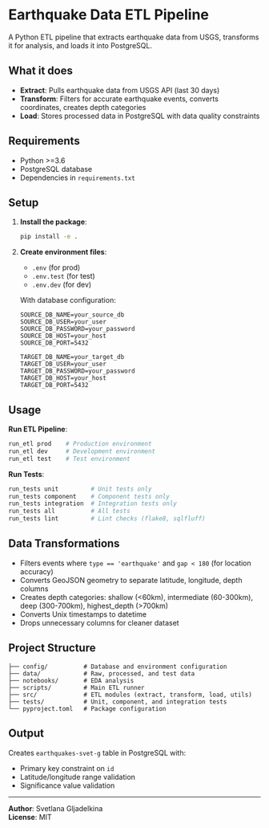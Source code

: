 # Earthquake Data ETL Pipeline

A Python ETL pipeline that extracts earthquake data from USGS, transforms it for analysis, and loads it into PostgreSQL.

## What it does

- **Extract**: Pulls earthquake data from USGS API (last 30 days)
- **Transform**: Filters for accurate earthquake events, converts coordinates, creates depth categories
- **Load**: Stores processed data in PostgreSQL with data quality constraints

## Requirements

- Python >=3.6
- PostgreSQL database
- Dependencies in `requirements.txt`

## Setup

1. **Install the package**:
   ```bash
   pip install -e .
   ```

2. **Create environment files**:
   - `.env` (for prod)
   - `.env.test` (for test)
   - `.env.dev` (for dev)
   
   With database configuration:
   ```
   SOURCE_DB_NAME=your_source_db
   SOURCE_DB_USER=your_user
   SOURCE_DB_PASSWORD=your_password
   SOURCE_DB_HOST=your_host
   SOURCE_DB_PORT=5432
   
   TARGET_DB_NAME=your_target_db
   TARGET_DB_USER=your_user
   TARGET_DB_PASSWORD=your_password
   TARGET_DB_HOST=your_host
   TARGET_DB_PORT=5432
   ```

## Usage

**Run ETL Pipeline**:
```bash
run_etl prod    # Production environment
run_etl dev     # Development environment  
run_etl test    # Test environment
```

**Run Tests**:
```bash
run_tests unit         # Unit tests only
run_tests component    # Component tests only
run_tests integration  # Integration tests only
run_tests all          # All tests
run_tests lint         # Lint checks (flake8, sqlfluff)
```

## Data Transformations

- Filters events where `type == 'earthquake'` and `gap < 180` (for location accuracy)
- Converts GeoJSON geometry to separate latitude, longitude, depth columns
- Creates depth categories: shallow (<60km), intermediate (60-300km), deep (300-700km), highest_depth (>700km)
- Converts Unix timestamps to datetime
- Drops unnecessary columns for cleaner dataset

## Project Structure

```
├── config/          # Database and environment configuration
├── data/            # Raw, processed, and test data
├── notebooks/       # EDA analysis
├── scripts/         # Main ETL runner
├── src/             # ETL modules (extract, transform, load, utils)
├── tests/           # Unit, component, and integration tests
└── pyproject.toml   # Package configuration
```

## Output

Creates `earthquakes-svet-g` table in PostgreSQL with:
- Primary key constraint on `id`
- Latitude/longitude range validation
- Significance value validation

---

**Author**: Svetlana Gljadelkina  
**License**: MIT
